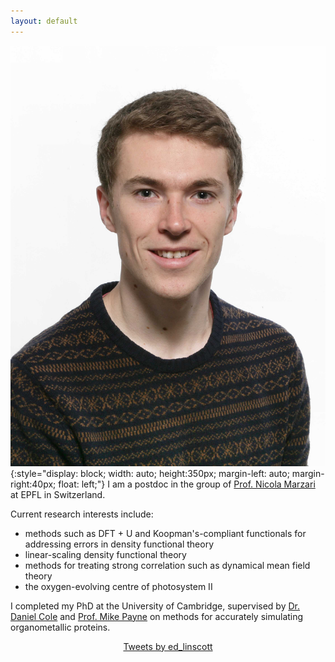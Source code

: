 ```yaml
---
layout: default 
---
```


![face](./assets/el_mugshot.jpg){:style="display: block; width: auto; height:350px; margin-left: auto; margin-right:40px; float: left;"}
I am a postdoc in the group of [Prof. Nicola Marzari](https://people.epfl.ch/nicola.marzari) at EPFL in Switzerland. 

Current research interests include:
   * methods such as DFT + U and Koopman's-compliant functionals for addressing errors in density functional theory
   * linear-scaling density functional theory
   * methods for treating strong correlation such as dynamical mean field theory
   * the oxygen-evolving centre of photosystem II

I completed my PhD at the University of Cambridge, supervised by [Dr. Daniel Cole](https://blogs.ncl.ac.uk/danielcole/) and [Prof. Mike Payne](http://www.tcm.phy.cam.ac.uk/profiles/mcp1/) on methods for accurately simulating organometallic proteins. 

<center>
<a class="twitter-timeline" data-width="500" data-height="600" data-theme="dark" href="https://twitter.com/ed_linscott?ref_src=twsrc%5Etfw">Tweets by ed_linscott</a> <script async src="https://platform.twitter.com/widgets.js" charset="utf-8"></script>
</center>
